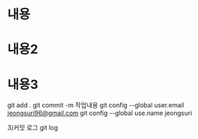 # 내용
# 내용2
# 내용3
git add . 
git commit -m 작업내용 
git config --global user.email jeongsuri96@gmail.com
git config --global use.name jeongsuri

3)커밋 로그
git log

